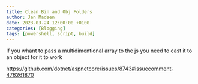 ```yaml
---
title: Clean Bin and Obj Folders
author: Jan Madsen
date: 2023-03-24 12:00:00 +0100
categories: [Blogging]
tags: [powershell, script, build]
---
```


If you whant to pass a multidimentional array to the js you need to cast it to an object for it to work

https://github.com/dotnet/aspnetcore/issues/8743#issuecomment-476261870
